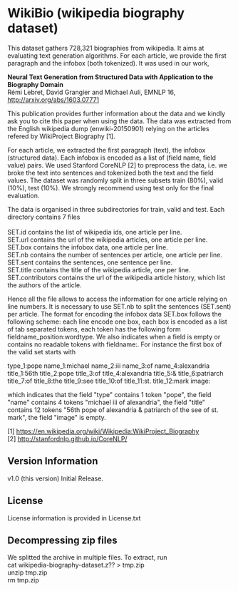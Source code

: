 # WikiBio (wikipedia biography dataset)
This dataset gathers 728,321 biographies from wikipedia. It aims at evaluating text generation algorithms. For each article, we provide the first paragraph and the infobox (both tokenized). It was used in our
work,

**Neural Text Generation from Structured Data with Application to the Biography Domain**<br>
Rémi Lebret, David Grangier and Michael Auli, EMNLP 16,<br>
http://arxiv.org/abs/1603.07771<br>

This publication provides further information about the data and we kindly ask
you to cite this paper when using the data. The data was extracted from the
English wikipedia dump (enwiki-20150901) relying on the articles refered by
WikiProject Biography [1].

For each article, we extracted the first paragraph (text), the infobox
(structured data). Each infobox is encoded as a list of (field name, field
value) pairs. We used Stanford CoreNLP [2] to preprocess the data, i.e. we
broke the text into sentences and tokenized both the text and the field
values. The dataset was randomly split in three subsets train (80%), valid
(10%), test (10%). We strongly recommend using test only for the final
evaluation.

The data is organised in three subdirectories for train, valid and test.
Each directory contains 7 files<br>
<br>
SET.id contains the list of wikipedia ids, one article per line.<br>
SET.url contains the url of the wikipedia articles, one article per line.<br>
SET.box contains the infobox data, one article per line.<br>
SET.nb contains the number of sentences per article, one article per line.<br>
SET.sent contains the sentences, one sentence per line.<br>
SET.title contains the title of the wikipedia article, one per line.<br>
SET.contributors contains the url of the wikipedia article history, which list
the authors of the article.<br>

Hence all the file allows to access the information for one article relying
on line numbers. It is necessary to use SET.nb to split the sentences
(SET.sent) per article. The format for encoding the infobox data SET.box
follows the following scheme: each line encode one box, each box is encoded
as a list of tab separated tokens, each token has the following form
fieldname_position:wordtype. We also indicates when a field is empty or
contains no readable tokens with fieldname:<none>. For instance the first
box of the valid set starts with

type_1:pope name_1:michael  name_2:iii      name_3:of
name_4:alexandria title_1:56th    title_2:pope    title_3:of      title_4:alexandria
title_5:&       title_6:patriarch       title_7:of      title_8:the
title_9:see       title_10:of     title_11:st.    title_12:mark   image:<none>

which indicates that the field "type" contains 1 token "pope",
the field "name" contains 4 tokens "michael iii of alexandria",
the field "title" contains 12 tokens "56th pope of alexandria &
patriarch of the see of st. mark", the field "image" is empty.

[1] https://en.wikipedia.org/wiki/Wikipedia:WikiProject_Biography<br>
[2] http://stanfordnlp.github.io/CoreNLP/


## Version Information
v1.0 (this version) Initial Release.

## License
License information is provided in License.txt

## Decompressing zip files

We splitted the archive in multiple files. To extract, run<br>
cat wikipedia-biography-dataset.z?? > tmp.zip<br>
unzip tmp.zip<br>
rm tmp.zip<br>
